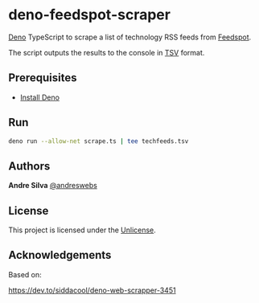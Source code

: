# deno-feedspot-scraper

[Deno](https://deno.land/) TypeScript to scrape a list of technology RSS feeds from [Feedspot](https://blog.feedspot.com/).

The script outputs the results to the console in [TSV](https://www.iana.org/assignments/media-types/text/tab-separated-values) format.

## Prerequisites

- [Install Deno](https://deno.land/#installation)

## Run

```sh
deno run --allow-net scrape.ts | tee techfeeds.tsv
```

## Authors

**Andre Silva** [@andreswebs](https://github.com/andreswebs)

## License

This project is licensed under the [Unlicense](UNLICENSE.md).

## Acknowledgements

Based on:

<https://dev.to/siddacool/deno-web-scrapper-3451>
